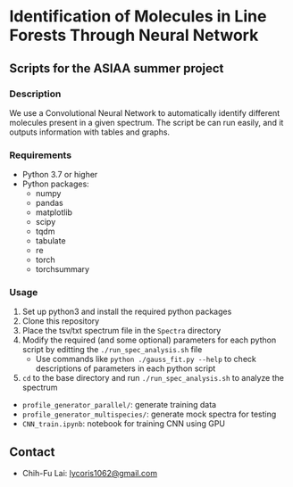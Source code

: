 # Identification of Molecules in Line Forests Through Neural Network

## Scripts for the ASIAA summer project

### Description

We use a Convolutional Neural Network to automatically identify different molecules present in a given spectrum. The script be can run easily, and it outputs information with tables and graphs.

### Requirements
- Python 3.7 or higher
- Python packages:
    - numpy
    - pandas
    - matplotlib
    - scipy
    - tqdm
    - tabulate
    - re
    - torch
    - torchsummary

### Usage

1. Set up python3 and install the required python packages
1. Clone this repository
1. Place the tsv/txt spectrum file in the `Spectra` directory
1. Modify the required (and some optional) parameters for each python script by editting the `./run_spec_analysis.sh` file
    - Use commands like `python ./gauss_fit.py --help` to check descriptions of parameters in each python script
1. `cd` to the base directory and run `./run_spec_analysis.sh` to analyze the spectrum

- `profile_generator_parallel/`: generate training data
- `profile_generator_multispecies/`: generate mock spectra for testing
- `CNN_train.ipynb`: notebook for training CNN using GPU

## Contact

- Chih-Fu Lai: lycoris1062@gmail.com



